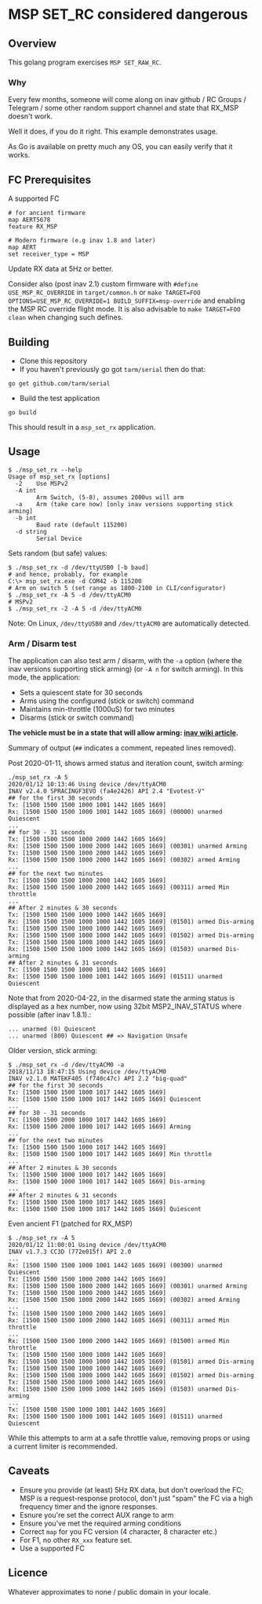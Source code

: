 # MSP SET_RC considered dangerous

## Overview

This golang program exercises `MSP SET_RAW_RC`.

### Why

Every few months, someone will come along on inav github / RC Groups / Telegram / some other random support channel and state that RX_MSP doesn't work.

Well it does, if you do it right. This example demonstrates usage.

As Go is available on pretty much any OS, you can easily verify that it works.

## FC Prerequisites

A supported FC

```
# for ancient firmware
map AERT5678
feature RX_MSP

# Modern firmware (e.g inav 1.8 and later)
map AERT
set receiver_type = MSP
```

Update RX data at 5Hz or better.

Consider also (post inav 2.1) custom firmware with `#define USE_MSP_RC_OVERRIDE` in `target/common.h` or `make TARGET=FOO OPTIONS=USE_MSP_RC_OVERRIDE=1 BUILD_SUFFIX=msp-override` and enabling the MSP RC override flight mode. It is also advisable to `make TARGET=FOO clean` when changing such defines.

## Building

* Clone this repository
* If you haven't previously go got `tarm/serial` then do that:

 ```
 go get github.com/tarm/serial
 ```

* Build the test application

 ```
 go build
 ```

This should result in a `msp_set_rx` application.

## Usage

```
$ ./msp_set_rx --help
Usage of msp_set_rx [options]
  -2	Use MSPv2
  -A int
    	Arm Switch, (5-8), assumes 2000us will arm
  -a	Arm (take care now) [only inav versions supporting stick arming]
  -b int
    	Baud rate (default 115200)
  -d string
    	Serial Device
```

Sets random (but safe) values:

```
$ ./msp_set_rx -d /dev/ttyUSB0 [-b baud]
# and hence, probably, for example
C:\> msp_set_rx.exe -d COM42 -b 115200
# Arm on switch 5 (set range as 1800-2100 in CLI/configurator)
$ ./msp_set_rx -A 5 -d /dev/ttyACM0
# MSPv2
$ ./msp_set_rx -2 -A 5 -d /dev/ttyACM0
```

Note: On Linux, `/dev/ttyUSB0` and `/dev/ttyACM0` are automatically detected.

### Arm / Disarm test

The application can also test arm / disarm, with the `-a` option (where the inav versions supporting stick arming) (or `-A n` for switch arming). In this mode, the application:

* Sets a quiescent state for 30 seconds
* Arms using the configured  (stick or switch) command
* Maintains min-throttle (1000uS) for two minutes
* Disarms (stick or switch command)

**The vehicle must be in a state that will allow arming: [inav wiki article](https://github.com/iNavFlight/inav/wiki/%22Something%22-is-disabled----Reasons).**

Summary of output (`##` indicates a comment, repeated lines removed).

Post 2020-01-11, shows armed status and iteration count, switch arming:

```
./msp_set_rx -A 5
2020/01/12 10:13:46 Using device /dev/ttyACM0
INAV v2.4.0 SPRACINGF3EVO (fa4e2426) API 2.4 "Evotest-V"
## for the first 30 seconds
Tx: [1500 1500 1500 1000 1001 1442 1605 1669]
Rx: [1500 1500 1500 1000 1001 1442 1605 1669] (00000) unarmed Quiescent
...
## for 30 - 31 seconds
Tx: [1500 1500 1500 1000 2000 1442 1605 1669]
Rx: [1500 1500 1500 1000 2000 1442 1605 1669] (00301) unarmed Arming
Tx: [1500 1500 1500 1000 2000 1442 1605 1669]
Rx: [1500 1500 1500 1000 2000 1442 1605 1669] (00302) armed Arming
...
## for the next two minutes
Tx: [1500 1500 1500 1000 2000 1442 1605 1669]
Rx: [1500 1500 1500 1000 2000 1442 1605 1669] (00311) armed Min throttle
...
## After 2 minutes & 30 seconds
Tx: [1500 1500 1500 1000 1000 1442 1605 1669]
Rx: [1500 1500 1500 1000 1000 1442 1605 1669] (01501) armed Dis-arming
Tx: [1500 1500 1500 1000 1000 1442 1605 1669]
Rx: [1500 1500 1500 1000 1000 1442 1605 1669] (01502) armed Dis-arming
Tx: [1500 1500 1500 1000 1000 1442 1605 1669]
Rx: [1500 1500 1500 1000 1000 1442 1605 1669] (01503) unarmed Dis-arming
## After 2 minutes & 31 seconds
Tx: [1500 1500 1500 1000 1001 1442 1605 1669]
Rx: [1500 1500 1500 1000 1001 1442 1605 1669] (01511) unarmed Quiescent
```
Note that from 2020-04-22, in the disarmed state the arming status is displayed as a hex number, now using 32bit MSP2_INAV_STATUS where possible (after inav 1.8.1).:

```
... unarmed (0) Quiescent
... unarmed (800) Quiescent ## => Navigation Unsafe
```

Older version, stick arming:

```
$ ./msp_set_rx -d /dev/ttyACM0 -a
2018/11/13 18:47:15 Using device /dev/ttyACM0
INAV v2.1.0 MATEKF405 (f740c47c) API 2.2 "big-quad"
## for the first 30 seconds
Tx: [1500 1500 1500 1000 1017 1442 1605 1669]
Rx: [1500 1500 1500 1000 1017 1442 1605 1669] Quiescent
...
## for 30 - 31 seconds
Tx: [1500 1500 2000 1000 1017 1442 1605 1669]
Rx: [1500 1500 2000 1000 1017 1442 1605 1669] Arming
...
## for the next two minutes
Tx: [1500 1500 1500 1000 1017 1442 1605 1669]
Rx: [1500 1500 1500 1000 1017 1442 1605 1669] Min throttle
...
## After 2 minutes & 30 seconds
Tx: [1500 1500 1000 1000 1017 1442 1605 1669]
Rx: [1500 1500 1000 1000 1017 1442 1605 1669] Dis-arming
...
## After 2 minutes & 31 seconds
Tx: [1500 1500 1500 1000 1017 1442 1605 1669]
Rx: [1500 1500 1500 1000 1017 1442 1605 1669] Quiescent
```

Even ancient F1 (patched for RX_MSP)

```
$ ./msp_set_rx -A 5
2020/01/12 11:00:01 Using device /dev/ttyACM0
INAV v1.7.3 CC3D (772e015f) API 2.0
...
Rx: [1500 1500 1500 1000 1001 1442 1605 1669] (00300) unarmed Quiescent
Tx: [1500 1500 1500 1000 2000 1442 1605 1669]
Rx: [1500 1500 1500 1000 2000 1442 1605 1669] (00301) unarmed Arming
Tx: [1500 1500 1500 1000 2000 1442 1605 1669]
Rx: [1500 1500 1500 1000 2000 1442 1605 1669] (00302) armed Arming
...
Tx: [1500 1500 1500 1000 2000 1442 1605 1669]
Rx: [1500 1500 1500 1000 2000 1442 1605 1669] (00311) armed Min throttle
...
Rx: [1500 1500 1500 1000 2000 1442 1605 1669] (01500) armed Min throttle
Tx: [1500 1500 1500 1000 1000 1442 1605 1669]
Rx: [1500 1500 1500 1000 1000 1442 1605 1669] (01501) armed Dis-arming
Tx: [1500 1500 1500 1000 1000 1442 1605 1669]
Rx: [1500 1500 1500 1000 1000 1442 1605 1669] (01502) armed Dis-arming
Tx: [1500 1500 1500 1000 1000 1442 1605 1669]
Rx: [1500 1500 1500 1000 1000 1442 1605 1669] (01503) unarmed Dis-arming
...
Tx: [1500 1500 1500 1000 1001 1442 1605 1669]
Rx: [1500 1500 1500 1000 1001 1442 1605 1669] (01511) unarmed Quiescent
```

While this attempts to arm at a safe throttle value, removing props or using a current limiter is recommended.

## Caveats

* Ensure you provide (at least) 5Hz RX data, but don't overload the FC; MSP is a request-response protocol, don't just "spam" the FC via a high frequency timer and the ignore responses.
* Esnure you're set the correct AUX range to arm
* Ensure you've met the required arming conditions
* Correct `map` for you FC version (4 character, 8 character etc.)
* For F1, no other `RX_xxx` feature set.
* Use a supported FC

## Licence

Whatever approximates to none / public domain in your locale.
